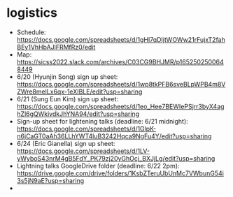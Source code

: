 # logistics

* Schedule: https://docs.google.com/spreadsheets/d/1gHI7qDIjtWOWw21rFujxT2fahBEy1VhHbAJlFRMfRz0/edit
* Map: https://sicss2022.slack.com/archives/C03CG9BHJMR/p1652502500648449
* 6/20 (Hyunjin Song) sign up sheet: https://docs.google.com/spreadsheets/d/1wp8tkPFB6sveBLpWPB4m8VZWre8melLx6qx-1eXIBLE/edit?usp=sharing
* 6/21 (Sung Eun Kim) sign up sheet: https://docs.google.com/spreadsheets/d/1eo_Hee7BEWIePSjrr3byX4aghZl6gQWkivdkJhYNA94/edit?usp=sharing
* Sign-up sheet for lightening talks (deadline: 6/21 midnight): https://docs.google.com/spreadsheets/d/1GlpK-n6jCaGT0aAh36LLhYWT4luB3242Hqca9NgFu4Y/edit?usp=sharing
* 6/24 (Eric Gianella) sign up sheet: https://docs.google.com/spreadsheets/d/1LV-yWyboS43nrM4gB5FdY_PK79zj20yGhOcj_BXJjLg/edit?usp=sharing
* Lightning talks GoogleDrive folder (deadline: 6/22 2pm): https://drive.google.com/drive/folders/1KsbZTeruUbUnMc7VWbunG54i3s5jN9aE?usp=sharing
* 
